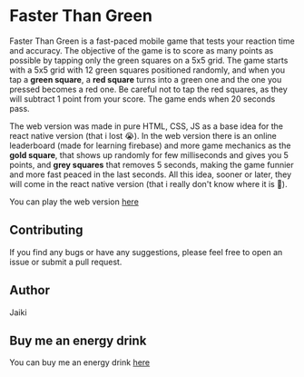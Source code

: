 # Faster Than Green

Faster Than Green is a fast-paced mobile game that tests your reaction time and accuracy. The objective of the game is to score as many points as possible by tapping only the green squares on a 5x5 grid. The game starts with a 5x5 grid with 12 green squares positioned randomly, and when you tap a **green square**, a **red square** turns into a green one and the one you pressed becomes a red one. Be careful not to tap the red squares, as they will subtract 1 point from your score. The game ends when 20 seconds pass. 

The web version was made in pure HTML, CSS, JS as a base idea for the react native version (that i lost 😭).
In the web version there is an online leaderboard (made for learning firebase) and more game mechanics as the **gold square**, that shows up randomly for few milliseconds and gives you 5 points, and **grey squares** that removes 5 seconds, making the game funnier and more fast peaced in the last seconds.
All this idea, sooner or later, they will come in the react native version (that i really don't know where it is 🥲).

You can play the web version [here](https://tapgame.jaiki.rocks)

## Contributing
If you find any bugs or have any suggestions, please feel free to open an issue or submit a pull request.

## Author
Jaiki

## Buy me an energy drink
You can buy me an energy drink [here](https://ko-fi.com/jaiki)
